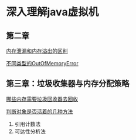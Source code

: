 # 深入理解java虚拟机

## 第二章


[内存泄漏和内存溢出的区别](https://github.com/shanyao19940801/BookeNote/blob/master/JVM/file/chapter02/%E5%86%85%E5%AD%98%E6%B3%84%E6%BC%8F%E5%92%8C%E5%86%85%E5%AD%98%E6%BA%A2%E5%87%BA%E7%9A%84%E5%8C%BA%E5%88%AB.md)

[不同类型的OutOfMemoryError](https://github.com/shanyao19940801/BookeNote/blob/master/JVM/file/chapter02/不同类型的OutOfMemoryError.md)

## 第三章：垃圾收集器与内存分配策略

[哪些内存需要垃圾回收器去回收](https://github.com/shanyao19940801/BookeNote/blob/master/JVM/file/chapter03/%E5%9E%83%E5%9C%BE%E6%94%B6%E9%9B%86%E5%99%A8%E4%B8%8E%E5%86%85%E5%AD%98%E5%88%86%E9%85%8D%E7%AD%96%E7%95%A5.md)

[判断对象是否活着的几种方法](https://github.com/shanyao19940801/BookeNote/blob/master/JVM/file/chapter03/%E5%88%A4%E6%96%AD%E5%AF%B9%E8%B1%A1%E6%98%AF%E5%90%A6%E6%B4%BB%E7%9D%80.md)

1. 引用计数法
2. 可达性分析法






